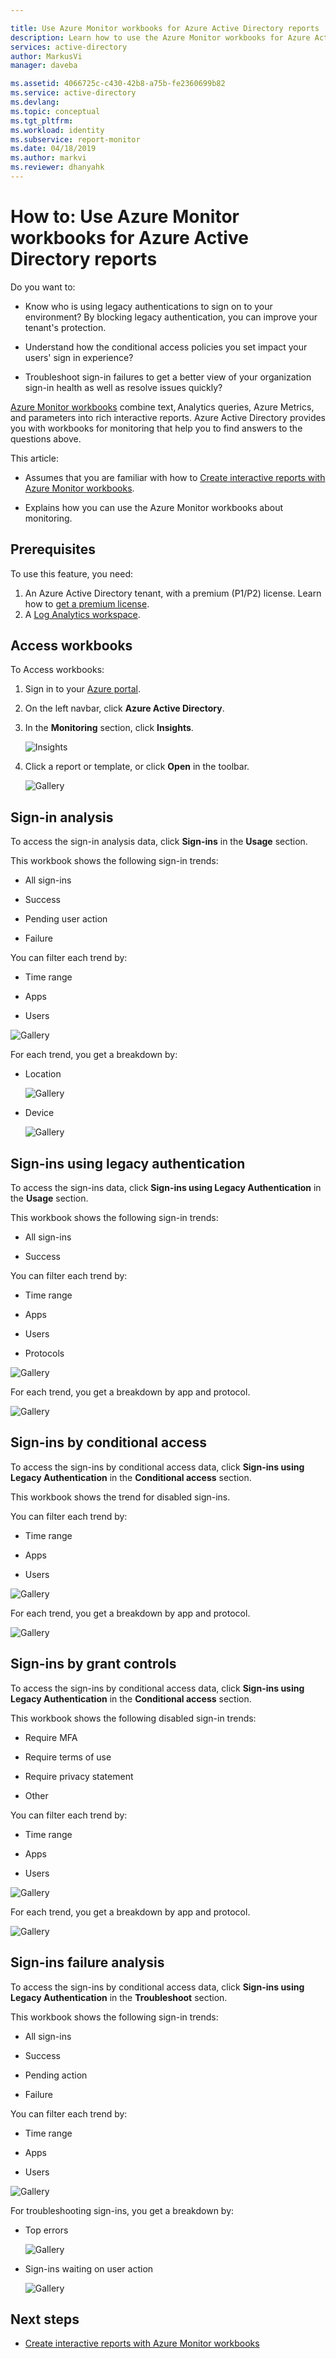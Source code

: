 ```yaml
---

title: Use Azure Monitor workbooks for Azure Active Directory reports | Microsoft Docs
description: Learn how to use the Azure Monitor workbooks for Azure Active Directory reports
services: active-directory
author: MarkusVi
manager: daveba

ms.assetid: 4066725c-c430-42b8-a75b-fe2360699b82
ms.service: active-directory
ms.devlang:
ms.topic: conceptual
ms.tgt_pltfrm:
ms.workload: identity
ms.subservice: report-monitor
ms.date: 04/18/2019
ms.author: markvi
ms.reviewer: dhanyahk
---
```


# How to: Use Azure Monitor workbooks for Azure Active Directory reports

Do you want to:

- Know who is using legacy authentications to sign on to your environment? By blocking legacy authentication, you can improve your tenant's protection.

- Understand how the conditional access policies you set impact your users' sign in experience?

- Troubleshoot sign-in failures to get a better view of your organization sign-in health as well as resolve issues quickly?


[Azure Monitor workbooks](https://docs.microsoft.com/azure/azure-monitor/app/usage-workbooks) combine text, Analytics queries, Azure Metrics, and parameters into rich interactive reports. Azure Active Directory provides you with workbooks for monitoring that help you to find answers to the questions above.

This article:

- Assumes that you are familiar with how to [Create interactive reports with Azure Monitor workbooks](https://docs.microsoft.com/azure/azure-monitor/app/usage-workbooks).

- Explains how you can use the Azure Monitor workbooks about monitoring.
 


## Prerequisites

To use this feature, you need:

1. An Azure Active Directory tenant, with a premium (P1/P2) license. Learn how to [get a premium license](https://docs.microsoft.com/azure/active-directory/fundamentals/active-directory-get-started-premium).
2. A [Log Analytics workspace](https://docs.microsoft.com/azure/azure-monitor/learn/quick-create-workspace).

## Access workbooks 

To Access workbooks:

1. Sign in to your [Azure portal](https://portal.azure.com).

2. On the left navbar, click **Azure Active Directory**.

3. In the **Monitoring** section, click **Insights**. 

    ![Insights](./media/howto-use-azure-monitor-workbooks/41.png)

4. Click a report or template, or click **Open** in the toolbar. 

    ![Gallery](./media/howto-use-azure-monitor-workbooks/42.png)


## Sign-in analysis

To access the sign-in analysis data, click **Sign-ins** in the **Usage** section. 

This workbook shows the following sign-in trends:

- All sign-ins

- Success

- Pending user action

- Failure

You can filter each trend by:

- Time range

- Apps

- Users

![Gallery](./media/howto-use-azure-monitor-workbooks/43.png)


For each trend, you get a breakdown by:

- Location

    ![Gallery](./media/howto-use-azure-monitor-workbooks/45.png)

- Device

    ![Gallery](./media/howto-use-azure-monitor-workbooks/46.png)


## Sign-ins using legacy authentication 


To access the sign-ins data, click **Sign-ins using Legacy Authentication** in the **Usage** section. 

This workbook shows the following sign-in trends:

- All sign-ins

- Success


You can filter each trend by:

- Time range

- Apps

- Users

- Protocols 

![Gallery](./media/howto-use-azure-monitor-workbooks/47.png)


For each trend, you get a breakdown by app and protocol.

![Gallery](./media/howto-use-azure-monitor-workbooks/48.png)



## Sign-ins by conditional access 


To access the sign-ins by conditional access data, click **Sign-ins using Legacy Authentication** in the **Conditional access** section. 

This workbook shows the trend for disabled sign-ins.

You can filter each trend by:

- Time range

- Apps

- Users

![Gallery](./media/howto-use-azure-monitor-workbooks/49.png)


For each trend, you get a breakdown by app and protocol.

![Gallery](./media/howto-use-azure-monitor-workbooks/48.png)








## Sign-ins by grant controls

To access the sign-ins by conditional access data, click **Sign-ins using Legacy Authentication** in the **Conditional access** section. 

This workbook shows the following disabled sign-in trends:

- Require MFA
 
- Require terms of use

- Require privacy statement

- Other


You can filter each trend by:

- Time range

- Apps

- Users

![Gallery](./media/howto-use-azure-monitor-workbooks/50.png)


For each trend, you get a breakdown by app and protocol.

![Gallery](./media/howto-use-azure-monitor-workbooks/51.png)




## Sign-ins failure analysis

To access the sign-ins by conditional access data, click **Sign-ins using Legacy Authentication** in the **Troubleshoot** section. 

This workbook shows the following sign-in trends:

- All sign-ins

- Success

- Pending action

- Failure


You can filter each trend by:

- Time range

- Apps

- Users

![Gallery](./media/howto-use-azure-monitor-workbooks/52.png)


For troubleshooting sign-ins, you get a breakdown by:

- Top errors

    ![Gallery](./media/howto-use-azure-monitor-workbooks/53.png)

- Sign-ins waiting on user action

    ![Gallery](./media/howto-use-azure-monitor-workbooks/54.png)






## Next steps

* [Create interactive reports with Azure Monitor workbooks](https://docs.microsoft.com/azure/azure-monitor/app/usage-workbooks)